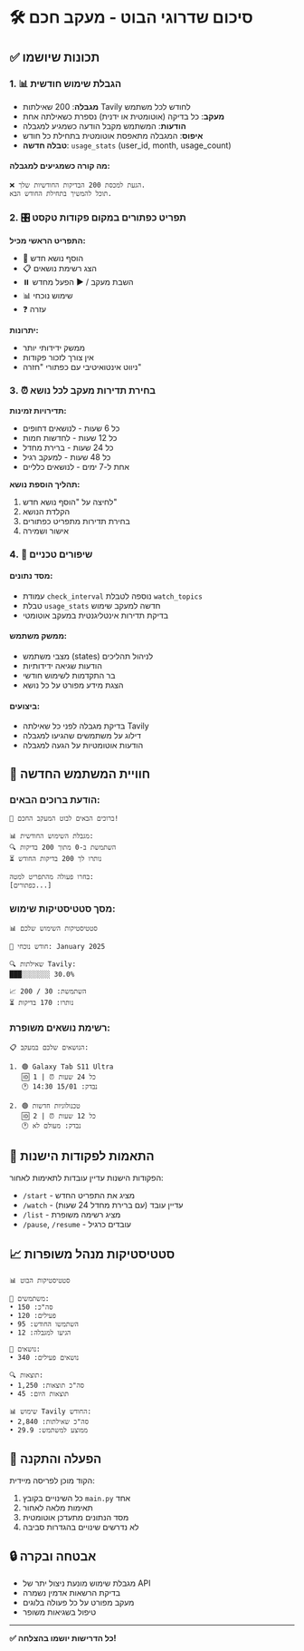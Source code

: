 # 🛠️ סיכום שדרוגי הבוט - מעקב חכם

## ✅ תכונות שיושמו

### 1. 📊 הגבלת שימוש חודשית

- **מגבלה**: 200 שאילתות Tavily לחודש לכל משתמש
- **מעקב**: כל בדיקה (אוטומטית או ידנית) נספרת כשאילתה אחת
- **הודעות**: המשתמש מקבל הודעה כשמגיע למגבלה
- **איפוס**: המגבלה מתאפסת אוטומטית בתחילת כל חודש
- **טבלה חדשה**: `usage_stats` (user_id, month, usage_count)

#### מה קורה כשמגיעים למגבלה:
```
❌ הגעת למכסת 200 הבדיקות החודשיות שלך.
תוכל להמשיך בתחילת החודש הבא.
```

### 2. 🎛️ תפריט כפתורים במקום פקודות טקסט

**התפריט הראשי מכיל:**
- 📌 הוסף נושא חדש
- 📋 הצג רשימת נושאים  
- ⏸️ השבת מעקב / ▶️ הפעל מחדש
- 📊 שימוש נוכחי
- ❓ עזרה

**יתרונות:**
- ממשק ידידותי יותר
- אין צורך לזכור פקודות
- ניווט אינטואיטיבי עם כפתורי "חזרה"

### 3. ⏰ בחירת תדירות מעקב לכל נושא

**תדירויות זמינות:**
- כל 6 שעות - לנושאים דחופים
- כל 12 שעות - לחדשות חמות
- כל 24 שעות - ברירת מחדל
- כל 48 שעות - למעקב רגיל  
- אחת ל-7 ימים - לנושאים כלליים

**תהליך הוספת נושא:**
1. לחיצה על "הוסף נושא חדש"
2. הקלדת הנושא
3. בחירת תדירות מתפריט כפתורים
4. אישור ושמירה

### 4. 🔧 שיפורים טכניים

#### מסד נתונים:
- עמודת `check_interval` נוספה לטבלת `watch_topics`
- טבלת `usage_stats` חדשה למעקב שימוש
- בדיקת תדירות אינטליגנטית במעקב אוטומטי

#### ממשק משתמש:
- מצבי משתמש (states) לניהול תהליכים
- הודעות שגיאה ידידותיות
- בר התקדמות לשימוש חודשי
- הצגת מידע מפורט על כל נושא

#### ביצועים:
- בדיקת מגבלה לפני כל שאילתה Tavily
- דילוג על משתמשים שהגיעו למגבלה
- הודעות אוטומטיות על הגעה למגבלה

## 📱 חוויית המשתמש החדשה

### הודעת ברוכים הבאים:
```
🤖 ברוכים הבאים לבוט המעקב החכם!

📊 מגבלת השימוש החודשית:
🔍 השתמשת ב-0 מתוך 200 בדיקות
⏳ נותרו לך 200 בדיקות החודש

בחרו פעולה מהתפריט למטה:
[כפתורים...]
```

### מסך סטטיסטיקות שימוש:
```
📊 סטטיסטיקות השימוש שלכם

📅 חודש נוכחי: January 2025

🔍 שאילתות Tavily:
███░░░░░░░ 30.0%

📈 השתמשת: 30 / 200
⏳ נותרו: 170 בדיקות
```

### רשימת נושאים משופרת:
```
📋 הנושאים שלכם במעקב:

1. 🟢 Galaxy Tab S11 Ultra
   🆔 1 | ⏰ כל 24 שעות
   🕐 נבדק: 15/01 14:30

2. 🟢 טכנולוגיות חדשות
   🆔 2 | ⏰ כל 12 שעות  
   🕐 נבדק: מעולם לא
```

## 🔄 התאמות לפקודות הישנות

הפקודות הישנות עדיין עובדות לתאימות לאחור:
- `/start` - מציג את התפריט החדש
- `/watch` - עדיין עובד (עם ברירת מחדל 24 שעות)
- `/list` - מציג רשימה משופרת
- `/pause`, `/resume` - עובדים כרגיל

## 📈 סטטיסטיקות מנהל משופרות

```
📊 סטטיסטיקות הבוט

👥 משתמשים:
• סה"כ: 150
• פעילים: 120
• השתמשו החודש: 95
• הגיעו למגבלה: 12

📌 נושאים:
• נושאים פעילים: 340

🔍 תוצאות:
• סה"כ תוצאות: 1,250
• תוצאות היום: 45

📊 שימוש Tavily החודש:
• סה"כ שאילתות: 2,840
• ממוצע למשתמש: 29.9
```

## 🚀 הפעלה והתקנה

הקוד מוכן לפריסה מיידית:
1. כל השינויים בקובץ `main.py` אחד
2. תאימות מלאה לאחור
3. מסד הנתונים מתעדכן אוטומטית
4. לא נדרשים שינויים בהגדרות סביבה

## 🔒 אבטחה ובקרה

- מגבלת שימוש מונעת ניצול יתר של API
- בדיקת הרשאות אדמין נשמרה
- מעקב מפורט על כל פעולה בלוגים
- טיפול בשגיאות משופר

---

**✅ כל הדרישות יושמו בהצלחה!**